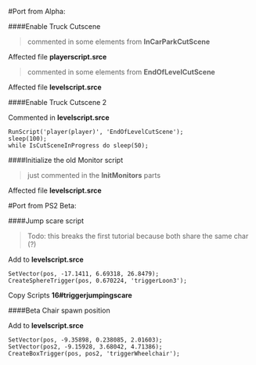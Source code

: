 #Port from Alpha:

####Enable Truck Cutscene

>  commented in some elements from **InCarParkCutScene**

Affected file **playerscript.srce**

>  commented in some elements from **EndOfLevelCutScene**

Affected file **levelscript.srce**


####Enable Truck Cutscene 2

Commented in **levelscript.srce**

```
RunScript('player(player)', 'EndOfLevelCutScene');
sleep(100);
while IsCutSceneInProgress do sleep(50);
```


####Initialize the old Monitor script

> just commented in the **InitMonitors** parts

Affected file **levelscript.srce**


#Port from PS2 Beta:

####Jump scare script

> Todo: this breaks the first tutorial because both share the same char (?)

Add to **levelscript.srce**

```
SetVector(pos, -17.1411, 6.69318, 26.8479);
CreateSphereTrigger(pos, 0.670224, 'triggerLoon3');
```

Copy Scripts **16#triggerjumpingscare**


####Beta Chair spawn position

Add to **levelscript.srce**

```
SetVector(pos, -9.35898, 0.238085, 2.01603);
SetVector(pos2, -9.15928, 3.68042, 4.71386);
CreateBoxTrigger(pos, pos2, 'triggerWheelchair');
```


